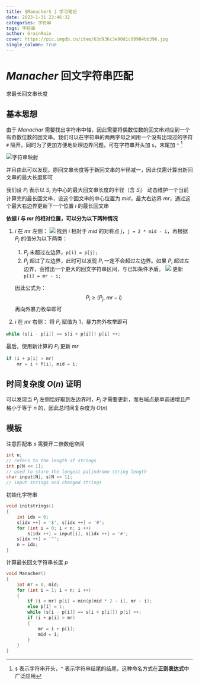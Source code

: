 ```yaml
---
title: $Manacher$ | 学习笔记
date: 2023-1-31 23:46:32
categories: 字符串
tags: 字符串
author: GrainRain
cover: https://pic.imgdb.cn/item/63d936c3e90d1c00984bb396.jpg
single_column: true
---
```


# $Manacher$ 回文字符串匹配

求最长回文串长度

## 基本思想

由于 $Manachar$ 需要找出字符串中轴，因此需要将偶数位数的回文串对应到一个有奇数位数的回文串。我们可以在字符串的两两字母之间用一个没有出现过的字符 `#` 隔开，同时为了更加方便地处理边界问题，可在字符串开头加 `$`，末尾加 `^` [^1]

![字符串映射](https://pic.imgdb.cn/item/63d8b2e3face21e9ef1b4ff4.jpg)

并且由此可以发现，原回文串长度等于新回文串的半径减一，因此仅需计算出新回文串的最大长度即可

我们设 $P_i$ 表示以 $S_i$ 为中心的最大回文串长度的半径（含 $S_i$）
动态维护一个当前计算完的最长回文串，设这个回文串的中心位置为 $mid$，最大右边界 $mr$，通过这个最大右边界更新下一个位置 $i$ 的最长回文串

**依据 $i$ 与 $mr$ 的相对位置，可以分为以下两种情况**

1. $i$ 在 $mr$ 左侧：
   ![](https://pic.imgdb.cn/item/63d8baf2face21e9ef31a05f.jpg)
    找到 $i$ 相对于 $mid$ 的对称点 $j$，`j = 2 * mid - i`，再根据 $P_j$ 的值分为以下两类：

      1. $P_j$ 未超过左边界，`p[i] = p[j];`
      2. $P_j$ 超过了左边界，此时可以发现 $P_i$ 一定不会超过左边界。如果 $P_i$ 超过左边界，会推出一个更大的回文字符串区间，与已知条件矛盾。
      ![](https://pic.imgdb.cn/item/63d8bbeeface21e9ef3448c0.jpg)
      更新`p[i] = mr - i;` 
  
   因此公式为：
   $$P_i \geqslant(P_j,\ mr - i)$$
   再向外暴力枚举即可
2. $i$ 在 $mr$ 右侧：
   将 $P_i$ 赋值为 $1$，暴力向外枚举即可

```cpp
while (s[i - p[i]] == s[i + p[i]]) p[i] ++;
```

最后，使用新计算的 $P_i$ 更新 $mr$

```cpp
if (i + p[i] > mr) 
    mr = i + f[i], mid = i;
```

## 时间复杂度 $O(n)$ 证明

可以发现当 $P_j$ 左侧恰好取到左边界时，$P_i$ 才需要更新，而右端点是单调递增且严格小于等于 $n$ 的，因此总时间复杂度为 $O(n)$

## 模板

注意匹配串 $s$ 需要开二倍数组空间

```cpp
int n;
// refers to the length of strings
int p[N << 1];
// used to store the longest palindrome string length
char input[N], s[N << 1];
// input strings and changed strings
```

初始化字符串

```cpp
void initstrings()
{
	int idx = 0;
	s[idx ++] = '$', s[idx ++] = '#';
	for (int i = 0; i < n; i ++)
		s[idx ++] = input[i], s[idx ++] = '#';
	s[idx ++] = '^';
	n = idx;
}
```
计算最长回文字符串长度 $p$

```cpp
void Manacher()
{
	int mr = 0, mid;
	for (int i = 1; i < n; i ++)
	{
		if (i < mr) p[i] = min(p[mid * 2 - i], mr - i);
		else p[i] = 1;
		while (s[i - p[i]] == s[i + p[i]]) p[i] ++;
		if (i + p[i] > mr)
		{
			mr = i + p[i];
			mid = i;
		}
	}
}
```

[^1]:`$` 表示字符串开头，`^` 表示字符串结尾的结尾，这种命名方式在**正则表达式**中广泛应用